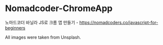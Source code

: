 # Nomadcoder-ChromeApp

노마드코더 바닐라 JS로 크롬 앱 만들기 - https://nomadcoders.co/javascript-for-beginners

All images were taken from Unsplash. 